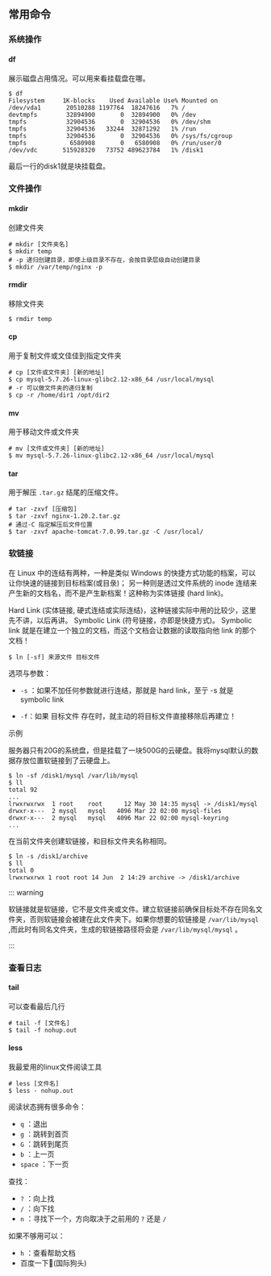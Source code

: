 ## 常用命令

### 系统操作

#### df

展示磁盘占用情况。可以用来看挂载盘在哪。

```shell
$ df
Filesystem     1K-blocks    Used Available Use% Mounted on
/dev/vda1       20510288 1197764  18247616   7% /
devtmpfs        32894900       0  32894900   0% /dev
tmpfs           32904536       0  32904536   0% /dev/shm
tmpfs           32904536   33244  32871292   1% /run
tmpfs           32904536       0  32904536   0% /sys/fs/cgroup
tmpfs            6580908       0   6580908   0% /run/user/0
/dev/vdc       515928320   73752 489623784   1% /disk1
```

最后一行的disk1就是块挂载盘。



### 文件操作

#### mkdir

创建文件夹

```shell
# mkdir [文件夹名]
$ mkdir temp
# -p 递归创建目录，即使上级目录不存在，会按目录层级自动创建目录
$ mkdir /var/temp/nginx -p
```

#### rmdir

移除文件夹

```shell
$ rmdir temp
```



#### cp

用于复制文件或文佳佳到指定文件夹

```shell
# cp [文件或文件夹] [新的地址]
$ cp mysql-5.7.26-linux-glibc2.12-x86_64 /usr/local/mysql
# -r 可以做文件夹的递归复制
$ cp -r /home/dir1 /opt/dir2
```

#### mv

用于移动文件或文件夹

```shell
# mv [文件或文件夹] [新的地址]
$ mv mysql-5.7.26-linux-glibc2.12-x86_64 /usr/local/mysql
```



#### tar

用于解压 `.tar.gz` 结尾的压缩文件。

```shell
# tar -zxvf [压缩包]
$ tar -zxvf nginx-1.20.2.tar.gz
# 通过-C 指定解压后文件位置
$ tar -zxvf apache-tomcat-7.0.99.tar.gz -C /usr/local/
```



### 软链接

在 Linux 中的连结有两种，一种是类似 Windows 的快捷方式功能的档案，可以让你快速的链接到目标档案(或目彔)； 另一种则是透过文件系统的 inode 连结来产生新的文档名，而不是产生新档案！这种称为实体链接 (hard link)。

Hard Link (实体链接, 硬式连结或实际连结)，这种链接实际中用的比较少，这里先不讲，以后再讲。
Symbolic Link (符号链接，亦即是快捷方式)。 Symbolic link 就是在建立一个独立的文档，而这个文档会让数据的读取指向他 link 的那个文档！

```shell
$ ln [-sf] 来源文件 目标文件
```

选项与参数：

- `-s` ：如果不加任何参数就进行连结，那就是 hard link，至亍 -s 就是 symbolic link

- `-f`：如果 目标文件 存在时，就主动的将目标文件直接移除后再建立！

示例

服务器只有20G的系统盘，但是挂载了一块500G的云硬盘。我将mysql默认的数据存放位置软链接到了云硬盘上。

```shell
$ ln -sf /disk1/mysql /var/lib/mysql
$ ll
total 92
...
lrwxrwxrwx  1 root    root      12 May 30 14:35 mysql -> /disk1/mysql
drwxr-x---  2 mysql   mysql   4096 Mar 22 02:00 mysql-files
drwxr-x---  2 mysql   mysql   4096 Mar 22 02:00 mysql-keyring
...
```

在当前文件夹创建软链接，和目标文件夹名称相同。

```shell
$ ln -s /disk1/archive
$ ll
total 0
lrwxrwxrwx 1 root root 14 Jun  2 14:29 archive -> /disk1/archive

```

::: warning

软链接就是软链接，它不是文件夹或文件。建立软链接前确保目标处不存在同名文件夹，否则软链接会被建在此文件夹下。如果你想要的软链接是 `/var/lib/mysql ` ,而此时有同名文件夹，生成的软链接路径将会是 `/var/lib/mysql/mysql` 。

:::



### 查看日志

#### tail

可以查看最后几行

```shell
# tail -f [文件名]
$ tail -f nohup.out
```

#### less

我最爱用的linux文件阅读工具

```shell
# less [文件名]
$ less - nohup.out
```

阅读状态拥有很多命令：

- `q` ：退出
- `g` ：跳转到首页
- `G` ：跳转到尾页
- `b` ：上一页
- `space` ：下一页

查找：

- `?` ：向上找
- `/` ：向下找
- `n` ：寻找下一个，方向取决于之前用的 `?` 还是 `/`

如果不够用可以：

- `h` ：查看帮助文档
- 百度一下:dog:(国际狗头)





